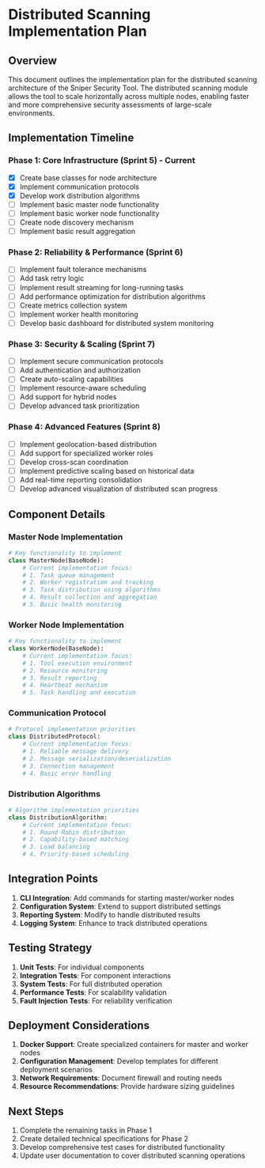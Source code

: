 # Distributed Scanning Implementation Plan

## Overview

This document outlines the implementation plan for the distributed scanning architecture of the Sniper Security Tool. The distributed scanning module allows the tool to scale horizontally across multiple nodes, enabling faster and more comprehensive security assessments of large-scale environments.

## Implementation Timeline

### Phase 1: Core Infrastructure (Sprint 5) - Current

- [x] Create base classes for node architecture
- [x] Implement communication protocols
- [x] Develop work distribution algorithms
- [ ] Implement basic master node functionality
- [ ] Implement basic worker node functionality
- [ ] Create node discovery mechanism
- [ ] Implement basic result aggregation

### Phase 2: Reliability & Performance (Sprint 6)

- [ ] Implement fault tolerance mechanisms
- [ ] Add task retry logic
- [ ] Implement result streaming for long-running tasks
- [ ] Add performance optimization for distribution algorithms
- [ ] Create metrics collection system
- [ ] Implement worker health monitoring
- [ ] Develop basic dashboard for distributed system monitoring

### Phase 3: Security & Scaling (Sprint 7)

- [ ] Implement secure communication protocols
- [ ] Add authentication and authorization
- [ ] Create auto-scaling capabilities
- [ ] Implement resource-aware scheduling
- [ ] Add support for hybrid nodes
- [ ] Develop advanced task prioritization

### Phase 4: Advanced Features (Sprint 8)

- [ ] Implement geolocation-based distribution
- [ ] Add support for specialized worker roles
- [ ] Develop cross-scan coordination
- [ ] Implement predictive scaling based on historical data
- [ ] Add real-time reporting consolidation
- [ ] Develop advanced visualization of distributed scan progress

## Component Details

### Master Node Implementation

```python
# Key functionality to implement
class MasterNode(BaseNode):
    # Current implementation focus:
    # 1. Task queue management
    # 2. Worker registration and tracking
    # 3. Task distribution using algorithms
    # 4. Result collection and aggregation
    # 5. Basic health monitoring
```

### Worker Node Implementation

```python
# Key functionality to implement
class WorkerNode(BaseNode):
    # Current implementation focus:
    # 1. Tool execution environment
    # 2. Resource monitoring
    # 3. Result reporting
    # 4. Heartbeat mechanism
    # 5. Task handling and execution
```

### Communication Protocol

```python
# Protocol implementation priorities
class DistributedProtocol:
    # Current implementation focus:
    # 1. Reliable message delivery
    # 2. Message serialization/deserialization
    # 3. Connection management
    # 4. Basic error handling
```

### Distribution Algorithms

```python
# Algorithm implementation priorities
class DistributionAlgorithm:
    # Current implementation focus:
    # 1. Round Robin distribution
    # 2. Capability-based matching
    # 3. Load balancing
    # 4. Priority-based scheduling
```

## Integration Points

1. **CLI Integration**: Add commands for starting master/worker nodes
2. **Configuration System**: Extend to support distributed settings
3. **Reporting System**: Modify to handle distributed results
4. **Logging System**: Enhance to track distributed operations

## Testing Strategy

1. **Unit Tests**: For individual components
2. **Integration Tests**: For component interactions
3. **System Tests**: For full distributed operation
4. **Performance Tests**: For scalability validation
5. **Fault Injection Tests**: For reliability verification

## Deployment Considerations

1. **Docker Support**: Create specialized containers for master and worker nodes
2. **Configuration Management**: Develop templates for different deployment scenarios
3. **Network Requirements**: Document firewall and routing needs
4. **Resource Recommendations**: Provide hardware sizing guidelines

## Next Steps

1. Complete the remaining tasks in Phase 1
2. Create detailed technical specifications for Phase 2
3. Develop comprehensive test cases for distributed functionality
4. Update user documentation to cover distributed scanning operations 